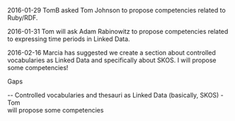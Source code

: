 2016-01-29 TomB asked Tom Johnson to propose competencies related to Ruby/RDF.

2016-01-31 Tom will ask Adam Rabinowitz to propose competencies related to
expressing time periods in Linked Data.

2016-02-16 Marcia has suggested we create a section about controlled vocabularies
as Linked Data and specifically about SKOS.  I will propose some competencies!

Gaps

-- Controlled vocabularies and thesauri as Linked Data (basically, SKOS) - Tom  
   will propose some competencies

